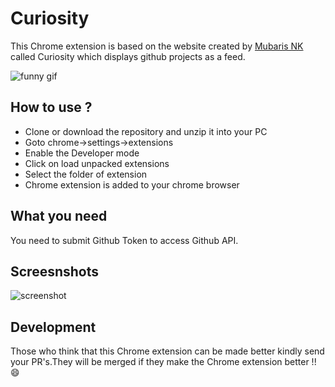 # Curiosity

This Chrome extension is based on the website created by [Mubaris NK](https://github.com/mubaris) called Curiosity which displays github projects as a feed.

![funny gif](https://media.giphy.com/media/D0EjguuQzYr9m/giphy.gif)

## How to use ?

- Clone or download the repository and unzip it into your PC
- Goto chrome->settings->extensions
- Enable the Developer mode
- Click on load unpacked extensions
- Select the folder of extension
- Chrome extension is added to your chrome browser

## What you need

You need to submit Github Token to access Github API.

## Screesnshots

![screenshot](https://github.com/aswanthkoleri/Curiosity-Chrome-extension/blob/master/Screenshot%20from%202017-04-06%2020-34-37.png?raw=true)

## Development

Those who think that this Chrome extension can be made better kindly send your PR's.They will be merged if they make the Chrome extension better !! :smile:
